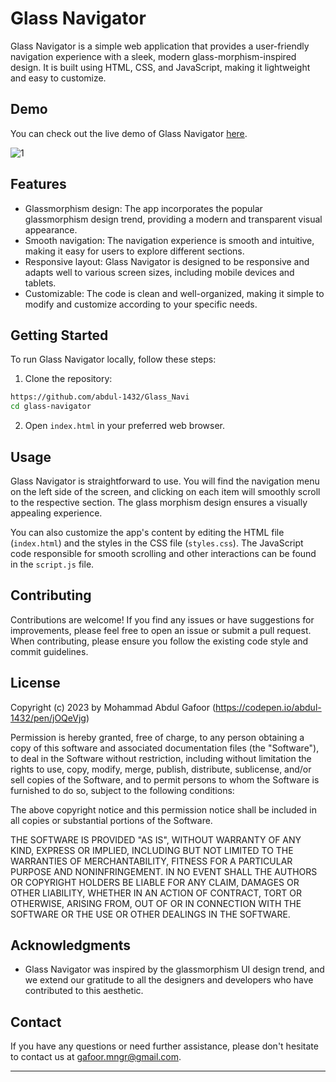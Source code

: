 # Glass Navigator

Glass Navigator is a simple web application that provides a user-friendly navigation experience with a sleek, modern glass-morphism-inspired design. It is built using HTML, CSS, and JavaScript, making it lightweight and easy to customize.

## Demo

You can check out the live demo of Glass Navigator [here](https://codepen.io/abdul-1432/pen/jOQeVjg).


![1](https://github.com/abdul-1432/Glass_Navi/assets/124916666/030709f0-c85c-4292-bf06-655898308903)


## Features

- Glassmorphism design: The app incorporates the popular glassmorphism design trend, providing a modern and transparent visual appearance.
- Smooth navigation: The navigation experience is smooth and intuitive, making it easy for users to explore different sections.
- Responsive layout: Glass Navigator is designed to be responsive and adapts well to various screen sizes, including mobile devices and tablets.
- Customizable: The code is clean and well-organized, making it simple to modify and customize according to your specific needs.

## Getting Started

To run Glass Navigator locally, follow these steps:

1. Clone the repository:

```bash
https://github.com/abdul-1432/Glass_Navi
cd glass-navigator
```

2. Open `index.html` in your preferred web browser.

## Usage

Glass Navigator is straightforward to use. You will find the navigation menu on the left side of the screen, and clicking on each item will smoothly scroll to the respective section. The glass morphism design ensures a visually appealing experience.

You can also customize the app's content by editing the HTML file (`index.html`) and the styles in the CSS file (`styles.css`). The JavaScript code responsible for smooth scrolling and other interactions can be found in the `script.js` file.

## Contributing

Contributions are welcome! If you find any issues or have suggestions for improvements, please feel free to open an issue or submit a pull request. When contributing, please ensure you follow the existing code style and commit guidelines.

## License

Copyright (c) 2023 by Mohammad Abdul Gafoor (https://codepen.io/abdul-1432/pen/jOQeVjg)

Permission is hereby granted, free of charge, to any person obtaining a copy of this software and associated documentation files (the "Software"), to deal in the Software without restriction, including without limitation the rights to use, copy, modify, merge, publish, distribute, sublicense, and/or sell copies of the Software, and to permit persons to whom the Software is furnished to do so, subject to the following conditions:

The above copyright notice and this permission notice shall be included in all copies or substantial portions of the Software.

THE SOFTWARE IS PROVIDED "AS IS", WITHOUT WARRANTY OF ANY KIND, EXPRESS OR IMPLIED, INCLUDING BUT NOT LIMITED TO THE WARRANTIES OF MERCHANTABILITY, FITNESS FOR A PARTICULAR PURPOSE AND NONINFRINGEMENT. IN NO EVENT SHALL THE AUTHORS OR COPYRIGHT HOLDERS BE LIABLE FOR ANY CLAIM, DAMAGES OR OTHER LIABILITY, WHETHER IN AN ACTION OF CONTRACT, TORT OR OTHERWISE, ARISING FROM, OUT OF OR IN CONNECTION WITH THE SOFTWARE OR THE USE OR OTHER DEALINGS IN THE SOFTWARE.


## Acknowledgments

- Glass Navigator was inspired by the glassmorphism UI design trend, and we extend our gratitude to all the designers and developers who have contributed to this aesthetic.

## Contact

If you have any questions or need further assistance, please don't hesitate to contact us at gafoor.mngr@gmail.com.

---
